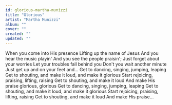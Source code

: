 ```yaml
---
id: glorious-martha-munizzi
title: "Glorious"
artist: "Martha Munizzi"
album: ""
cover: ""
created: ""
updated: ""
---
```


When you come into His presence
Lifting up the name of Jesus
And you hear the music playin'
And you see the people praisin';
Just forget about your worries
Let your troubles fall behind you
Don't you wait another minute
Just get up and on your feet and...
Get to dancing, singing, jumping, leaping
Get to shouting, and make it loud, and make it glorious
Start rejoicing, praising, lifting, raising
Get to shouting, and make it loud
And make His praise glorious, glorious
Get to dancing, singing, jumping, leaping
Get to shouting, and make it loud, and make it glorious
Start rejoicing, praising, lifting, raising
Get to shouting, and make it loud
And make His praise...